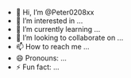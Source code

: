 - 👋 Hi, I’m @Peter0208xx
- 👀 I’m interested in ...
- 🌱 I’m currently learning ...
- 💞️ I’m looking to collaborate on ...
- 📫 How to reach me ...
- 😄 Pronouns: ...
- ⚡ Fun fact: ...

<!---
Peter0208xx/Peter0208xx is a ✨ special ✨ repository because its `README.md` (this file) appears on your GitHub profile.
You can click the Preview link to take a look at your changes.
--->
